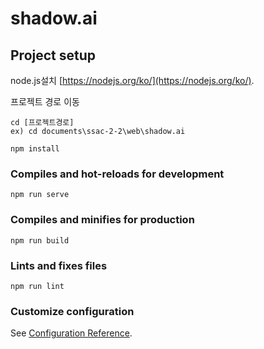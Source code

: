 # shadow.ai

## Project setup

node.js설치
[https://nodejs.org/ko/](https://nodejs.org/ko/).

프로젝트 경로 이동
```
cd [프로젝트경로]
ex) cd documents\ssac-2-2\web\shadow.ai
```

```
npm install
```

### Compiles and hot-reloads for development
```
npm run serve
```

### Compiles and minifies for production
```
npm run build
```

### Lints and fixes files
```
npm run lint
```

### Customize configuration
See [Configuration Reference](https://cli.vuejs.org/config/).
